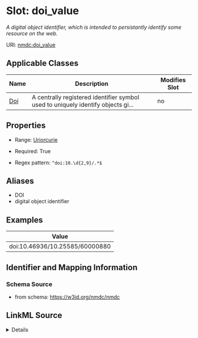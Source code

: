 # Slot: doi_value


_A digital object identifier, which is intended to persistantly identify some resource on the web._



URI: [nmdc:doi_value](https://w3id.org/nmdc/doi_value)



<!-- no inheritance hierarchy -->




## Applicable Classes

| Name | Description | Modifies Slot |
| --- | --- | --- |
[Doi](Doi.md) | A centrally registered identifier symbol used to uniquely identify objects gi... |  no  |







## Properties

* Range: [Uriorcurie](Uriorcurie.md)

* Required: True

* Regex pattern: `^doi:10.\d{2,9}/.*$`



## Aliases


* DOI
* digital object identifier




## Examples

| Value |
| --- |
| doi:10.46936/10.25585/60000880 |

## Identifier and Mapping Information







### Schema Source


* from schema: https://w3id.org/nmdc/nmdc




## LinkML Source

<details>
```yaml
name: doi_value
description: A digital object identifier, which is intended to persistantly identify
  some resource on the web.
examples:
- value: doi:10.46936/10.25585/60000880
  description: The DOI links to an electronic document.
in_subset:
- data_portal_subset
from_schema: https://w3id.org/nmdc/nmdc
aliases:
- DOI
- digital object identifier
exact_mappings:
- OBI:0002110
narrow_mappings:
- edam.data:1188
rank: 1000
domain: Doi
alias: doi_value
domain_of:
- Doi
range: uriorcurie
required: true
pattern: ^doi:10.\d{2,9}/.*$

```
</details>